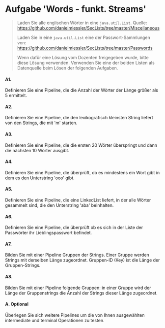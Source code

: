 # Aufgabe 'Words - funkt. Streams'

> Laden Sie alle englischen Wörter in eine `java.util.List`.
> Quelle: https://github.com/danielmiessler/SecLists/tree/master/Miscellaneous
>
> Laden Sie in eine `java.util.List` eine der Passwort-Sammlungen von: 
> https://github.com/danielmiessler/SecLists/tree/master/Passwords
>
> Wenn dafür eine Lösung vom Dozenten freigegeben wurde, bitte diese Lösung verwenden. 
> Verwenden Sie eine der beiden Listen als Datenquelle beim Lösen der folgenden Aufgaben.


#### A1.
Definieren Sie eine Pipeline, die die Anzahl der Wörter der Länge größer als 5 ermittelt.

#### A2.
Definieren Sie eine Pipeline, die den lexikografisch kleinsten String liefert von den Strings, die mit 'm' starten.

#### A3.
Definieren Sie eine Pipeline, die die ersten 20 Wörter überspringt und dann die nächsten 10 Wörter ausgibt.

#### A4.
Definieren Sie eine Pipeline, die überprüft, ob es mindestens ein Wort gibt in dem es den Unterstring 'ooo' gibt.

#### A5.
Definieren Sie eine Pipeline, die eine LinkedList liefert, in der alle Wörter gesammelt sind, die den Unterstring 'aba' beinhalten. 

#### A6.
Definieren Sie eine Pipeline, die überprüft ob es sich in der Liste der Passwörter ihr Lieblingspasswort befindet.

#### A7. 
Bilden Sie mit einer Pipeline Gruppen der Strings. Einer Gruppe werden Strings mit derselben Länge zugeordnet. Gruppen-ID (Key) ist die Länge der Gruppen-Strings.

#### A8. 
Bilden Sie mit einer Pipeline folgende Gruppen: in einer Gruppe wird der Länge der Gruppenstrings die Anzahl der Strings dieser Länge zugeordnet.


#### A. Optional
Überlegen Sie sich weitere Pipelines um die von Ihnen ausgewählten intermediate und terminal Operationen zu testen.
